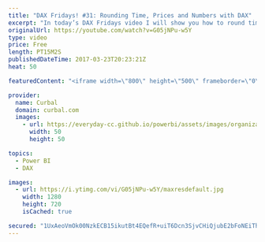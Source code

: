 ```yaml
---
title: "DAX Fridays! #31: Rounding Time, Prices and Numbers with DAX"
excerpt: "In today’s DAX Fridays video I will show you how to round time, prices and numbers using ROUND, ROUNDUP, ROUNDDOWN, INT, TRUNC, ODD, EVEN, MROUND, FLOOR and CEILING.  Rounding numbers, time and prices is a very useful skill as it will give you more control of your dataset and the accurancy in which your"
originalUrl: https://youtube.com/watch?v=G05jNPu-w5Y
type: video
price: Free
length: PT15M2S
publishedDateTime: 2017-03-23T20:23:21Z
heat: 50

featuredContent: "<iframe width=\"800\" height=\"500\" frameborder=\"0\" src=\"https://www.youtube.com/embed/G05jNPu-w5Y\" allow=\"accelerometer; autoplay; encrypted-media; gyroscope; picture-in-picture\" allowfullscreen></iframe>"

provider:
  name: Curbal
  domain: curbal.com
  images:
    - url: https://everyday-cc.github.io/powerbi/assets/images/organizations/curbal.com-50x50.jpg
      width: 50
      height: 50

topics:
  - Power BI
  - DAX

images:
  - url: https://i.ytimg.com/vi/G05jNPu-w5Y/maxresdefault.jpg
    width: 1280
    height: 720
    isCached: true

secured: "1UxAeoVmOk00NzkECB15ikutBt4EQefR+uiT6Dcn3SjvCHiQjubE2bFoNEiThzREIl4GAWzKsQ524Y+1fEpMcb+U8hemoDx9UuBBI7WtUdx0ApkVlD3NcYRoFKnO2q+a4rDQAQ+VrTuuSUnsKMNolz0hb2+OzcaURKzrv78uzabpv1jo3K6sANIpQbl5y5UsRhjUP45q+puVhpOaPn45HCIljvvA3uqyZQErexquoXtZhmwjYaJWGkol39jUcF5cop7Nh+CPwT+DY6A1PL3Yde7BKS85OrB7XuEPeGoVUtw45dE1eC1TMMMY0HHuvADutXYV9alvdPLW295B2/vdQ3dA2juTsdavjVzs4GnJxIDDFs1InbvzAOe4CF7swjvtW8mdhrAlFnUhQ3omIT1OaHdg5D9ohSnUC7XRE2mFjr0=;YmcNXZxWBikwdcLAwCTpRg=="
---
```


